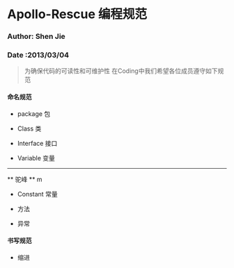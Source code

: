 # Apollo-Rescue 编程规范

### Author: Shen Jie
### Date :2013/03/04

> 为确保代码的可读性和可维护性
> 在Coding中我们希望各位成员遵守如下规范

#### 命名规范  

* package 包  


* Class 类  


* Interface 接口  


* Variable 变量  
*** 
** 驼峰
** m

* Constant 常量  


* 方法  


* 异常  

#### 书写规范

* 缩进





